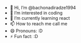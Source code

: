 - 👋 Hi, I’m @bachonadiradze1994
- 👀 I’m interested in coding
- 🌱 I’m currently learning react
- 📫 How to reach me call me 
- 😄 Pronouns: :D
- ⚡ Fun fact: :D

<!---
bachonadiradze1994/bachonadiradze1994 is a ✨ special ✨ repository because its `README.md` (this file) appears on your GitHub profile.
You can click the Preview link to take a look at your changes.
--->
